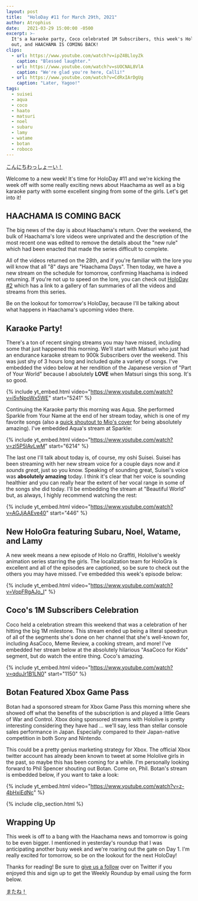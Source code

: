 ```yaml
---
layout: post
title:  "HoloDay #11 for March 29th, 2021"
author: Atrophius
date:   2021-03-29 15:00:00 -0500
excerpt: >-
  It's a karaoke party, Coco celebrated 1M Subscribers, this week's HoloGra is
  out, and HAACHAMA IS COMING BACK!
clips:
  - url: https://www.youtube.com/watch?v=ipZ4BLloyZk
    caption: "Blessed laughter."
  - url: https://www.youtube.com/watch?v=sUOCNAL8VlA
    caption: "We're glad you're here, Calli!"
  - url: https://www.youtube.com/watch?v=CdRxIArDgUg
    caption: "Later, Yagoo!"
tags:
  - suisei
  - aqua
  - coco
  - haato
  - matsuri
  - noel
  - subaru
  - lamy
  - watame
  - botan
  - roboco
---
```


<abbr title="Konnichiwasshoi! (Matsuri's greeting.)">こんにちわっしょーい！</abbr>

Welcome to a new week! It's time for HoloDay #11 and we're kicking the week off
with some really exciting news about Haachama as well as a big karaoke party
with some excellent singing from some of the girls. Let's get into it!

## HAACHAMA IS COMING BACK

The big news of the day is about Haachama's return. Over the weekend, the bulk
of Haachama's lore videos were unprivated and the description of the most recent
one was edited to remove the details about the "new rule" which had been enacted
that made the series difficult to complete.

All of the videos returned on the 28th, and if you're familiar with the lore you
will know that all "8" days are "Haachama Days". Then today, we have a new
stream on the schedule for tomorrow, confirming Haachama is indeed returning. If
you're not up to speed on the lore, you can check out [HoloDay #2][HoloDay2]
which has a link to a gallery of fan summaries of all the videos and streams
from this series.

Be on the lookout for tomorrow's HoloDay, because I'll be talking about what
happens in Haachama's upcoming video there.

## Karaoke Party!

There's a ton of recent singing streams you may have missed, including some that
just happened this morning. We'll start with Matsuri who just had an endurance
karaoke stream to 900k Subscribers over the weekend. This was just shy of 3
hours long and included quite a variety of songs. I've embedded the video below
at her rendition of the Japanese version of "Part of Your World" because I
absolutely **LOVE** when Matsuri sings this song. It's so good.

{% include yt_embed.html video="https://www.youtube.com/watch?v=i5vNpoWx5WE" start="5241" %}

Continuing the Karaoke party this morning was Aqua. She performed Sparkle from
Your Name at the end of her stream today, which is one of my favorite songs
(also a [quick shoutout to Mio's cover][MioSparkle] for being absolutely
amazing). I've embedded Aqua's stream at Sparkle:

{% include yt_embed.html video="https://www.youtube.com/watch?v=zl5P5lAvLwM" start="6214" %}

The last one I'll talk about today is, of course, my oshi Suisei. Suisei has
been streaming with her new stream voice for a couple days now and *it sounds
great*, just so you know. Speaking of sounding great, Suisei's voice was
**absolutely amazing** today. I think it's clear that her voice is sounding
healthier and you can really hear the extent of her vocal range in some of the
songs she did today. I'll be embedding the stream at "Beautiful World" but, as
always, I highly recommend watching the rest:

{% include yt_embed.html video="https://www.youtube.com/watch?v=AGJjAAEve40" start="446" %}

## New HoloGra featuring Subaru, Noel, Watame, and Lamy

A new week means a new episode of Holo no Graffiti, Hololive's weekly animation
series starring the girls. The localization team for HoloGra is excellent and
all of the episodes are captioned, so be sure to check out the others you may
have missed. I've embedded this week's episode below:

{% include yt_embed.html video="https://www.youtube.com/watch?v=VopFRgAJo_I" %}

## Coco's 1M Subscribers Celebration

Coco held a celebration stream this weekend that was a celebration of her
hitting the big 1M milestone. This stream ended up being a literal speedrun of
all of the segments she's done on her channel that she's well-known for,
including AsaCoco, Meme Review, a cooking stream, and more! I've embedded her
stream below at the absolutely hilarious "AsaCoco for Kids" segment, but do
watch the entire thing. Coco's amazing.

{% include yt_embed.html video="https://www.youtube.com/watch?v=qduJr1B1LN0" start="1150" %}

## Botan Featured Xbox Game Pass

Botan had a sponsored stream for Xbox Game Pass this morning where she showed
off what the benefits of the subscription is and played a little Gears of War
and Control. Xbox doing sponsored streams with Hololive is pretty interesting
considering they have had ... we'll say, less than stellar console sales
performance in Japan. Especially compared to their Japan-native competition in
both Sony and Nintendo.

This could be a pretty genius marketing strategy for Xbox. The official Xbox
twitter account has already been known to tweet at some Hololive girls in the
past, so maybe this has been coming for a while. I'm personally looking forward
to Phil Spencer shouting out Botan. Come on, Phil. Botan's stream is embedded
below, if you want to take a look:

{% include yt_embed.html video="https://www.youtube.com/watch?v=z-4bHxiEdNc" %}

{% include clip_section.html %}

## Wrapping Up

This week is off to a bang with the Haachama news and tomorrow is going to be
even bigger. I mentioned in yesterday's roundup that I was anticipating another
busy week and we're roaring out the gate on Day 1. I'm really excited for
tomorrow, so be on the lookout for the next HoloDay!

Thanks for reading! Be sure to [give us a follow][TWIHLTwitter] over on Twitter
if you enjoyed this and sign up to get the Weekly Roundup by email using the
form below.

<abbr title="See you!">またね！</abbr>

[TWIHLTwitter]: <https://twitter.com/WeekInHololive>
[TWIHLResources]: </resources>
[HoloDay2]: </posts/holoday-2-haachama-day/>
[MioSparkle]: <https://www.youtube.com/watch?v=2l_6oIGTrbg>